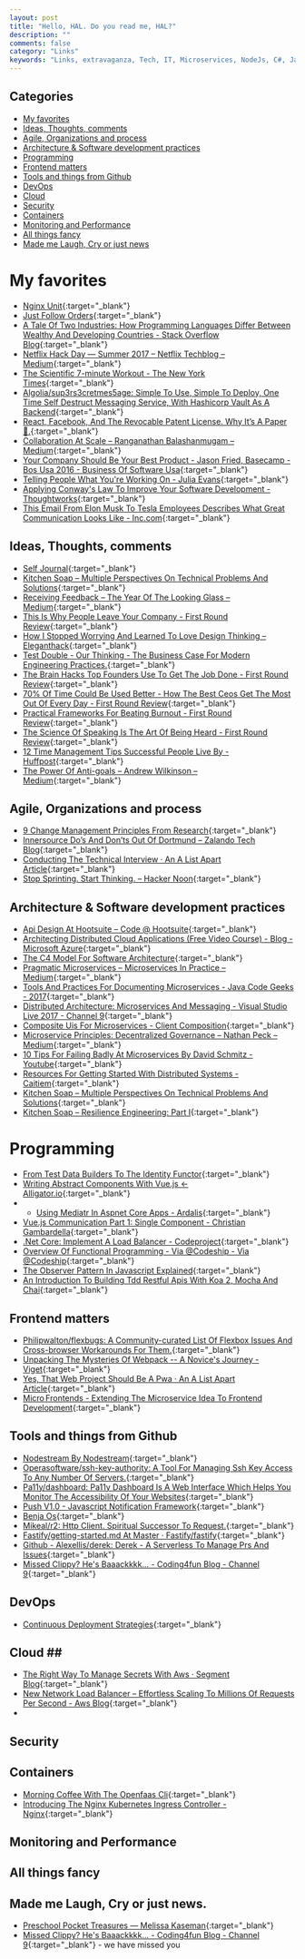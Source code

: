 ```yaml
---
layout: post
title: "Hello, HAL. Do you read me, HAL?"
description: ""
comments: false
category: "Links"
keywords: "Links, extravaganza, Tech, IT, Microservices, NodeJs, C#, Javascript, Solution architecture"
---
```


## Categories ##
* [My favorites](#favorites)
* [Ideas, Thoughts, comments](#ideas)
* [Agile, Organizations and process](#agile)
* [Architecture & Software development practices](#development)
* [Programming](#net)
* [Frontend matters](#web)
* [Tools and things from Github](#tools)
* [DevOps](#devops)
* [Cloud](#cloud)
* [Security](#security)
* [Containers](#containers)
* [Monitoring and Performance](#monitoring)
* [All things fancy](#buzz)
* [Made me Laugh, Cry or just news](#news)

# My favorites<a name="favorites"></a> #
* [Nginx Unit](https://www.nginx.com/products/nginx-unit/){:target="_blank"}
* [Just Follow Orders](http://blog.cleancoder.com/uncle-bob/2017/08/28/JustFollowingOders.html){:target="_blank"}
* [A Tale Of Two Industries: How Programming Languages Differ Between Wealthy And Developing Countries - Stack Overflow Blog](https://stackoverflow.blog/2017/08/29/tale-two-industries-programming-languages-differ-wealthy-developing-countries/){:target="_blank"}
* [Netflix Hack Day — Summer 2017 – Netflix Techblog – Medium](https://medium.com/netflix-techblog/netflix-hack-day-summer-2017-ef3ba81a8a77){:target="_blank"}
* [The Scientific 7-minute Workout - The New York Times](https://well.blogs.nytimes.com/2013/05/09/the-scientific-7-minute-workout/?_php=true&_type=blogs&_r=1){:target="_blank"}
* [Algolia/sup3rs3cretmes5age: Simple To Use, Simple To Deploy, One Time Self Destruct Messaging Service, With Hashicorp Vault As A Backend](https://github.com/algolia/sup3rS3cretMes5age){:target="_blank"}
* [React, Facebook, And The Revocable Patent License. Why It’s A Paper 🐯.](https://medium.com/@dwalsh.sdlr/react-facebook-and-the-revokable-patent-license-why-its-a-paper-25c40c50b562){:target="_blank"}
* [Collaboration At Scale – Ranganathan Balashanmugam – Medium](https://medium.com/@ran_than/collaboration-at-scale-b27f17b4614a){:target="_blank"}
* [Your Company Should Be Your Best Product - Jason Fried, Basecamp - Bos Usa 2016 - Business Of Software Usa](http://businessofsoftware.org/2017/08/build-customer-driven-product-team-jason-fried-basecamp-bos-usa-2016/){:target="_blank"}
* [Telling People What You're Working On - Julia Evans](https://jvns.ca/blog/2017/09/03/telling-people-what-you-re-working-on/){:target="_blank"}
* [Applying Conway's Law To Improve Your Software Development - Thoughtworks](https://www.thoughtworks.com/insights/blog/applying-conways-law-improve-your-software-development){:target="_blank"}
* [This Email From Elon Musk To Tesla Employees Describes What Great Communication Looks Like - Inc.com](https://www.inc.com/justin-bariso/this-email-from-elon-musk-to-tesla-employees-descr.html){:target="_blank"}

## Ideas, Thoughts, comments <a name="ideas"></a> ##
* [Self Journal](https://blog.nrwl.io/write-it-down-55086ca4f2ee){:target="_blank"}
* [Kitchen Soap – Multiple Perspectives On Technical Problems And Solutions](https://www.kitchensoap.com/2017/08/12/multiple-perspectives-on-technical-problems-and-solutions/){:target="_blank"}
* [Receiving Feedback – The Year Of The Looking Glass – Medium](https://medium.com/the-year-of-the-looking-glass/receiving-feedback-9ed4daef018f?__s=wakwmyepmhismx8ehtnp){:target="_blank"}
* [This Is Why People Leave Your Company - First Round Review](http://firstround.com/review/This-is-Why-People-Leave-Your-Company/?__s=wakwmyepmhismx8ehtnp){:target="_blank"}
* [How I Stopped Worrying And Learned To Love Design Thinking – Eleganthack](http://eleganthack.com/how-i-stopped-worrying-and-learned-to-love-design-thinking/){:target="_blank"}
* [Test Double - Our Thinking - The Business Case For Modern Engineering Practices.](http://blog.testdouble.com/posts/2017-08-22-the-business-case-for-modern-engineering-practices.html){:target="_blank"}
* [The Brain Hacks Top Founders Use To Get The Job Done - First Round Review](http://firstround.com/review/The-Brain-Hacks-Top-Founders-Use-to-Get-Stuff-Done/){:target="_blank"}
* [70% Of Time Could Be Used Better - How The Best Ceos Get The Most Out Of Every Day - First Round Review](http://firstround.com/review/70-of-Time-Could-Be-Used-Better-How-the-Best-CEOs-Get-the-Most-Out-of-Every-Day/){:target="_blank"}
* [Practical Frameworks For Beating Burnout - First Round Review](http://firstround.com/review/practical-frameworks-for-beating-burnout/){:target="_blank"}
* [The Science Of Speaking Is The Art Of Being Heard - First Round Review](http://firstround.com/review/the-science-of-speaking-is-the-art-of-being-heard/){:target="_blank"}
* [12 Time Management Tips Successful People Live By - Huffpost](http://www.huffingtonpost.com/entry/time-management-tips_us_566afac3e4b0f290e522e561){:target="_blank"}
* [The Power Of Anti-goals – Andrew Wilkinson – Medium](https://medium.com/@awilkinson/the-power-of-anti-goals-c38f5f46d23c){:target="_blank"}

## Agile, Organizations and process<a name="agile"></a> ##
* [9 Change Management Principles From Research](http://daniellock.com/9-change-management-principles/){:target="_blank"}
* [Innersource Do’s And Don’ts Out Of Dortmund – Zalando Tech Blog](https://jobs.zalando.com/tech/blog/innersource-dos-and-donts-out-of-dortmund/index.html){:target="_blank"}
* [Conducting The Technical Interview · An A List Apart Article](https://alistapart.com/article/conducting-the-technical-interview){:target="_blank"}
* [Stop Sprinting. Start Thinking. – Hacker Noon](https://hackernoon.com/stop-sprinting-start-thinking-2f754554a733){:target="_blank"}

## Architecture & Software development practices <a name="development"></a> ##
* [Api Design At Hootsuite – Code @ Hootsuite](http://code.hootsuite.com/api-design-at-hootsuite/){:target="_blank"}
* [Architecting Distributed Cloud Applications (Free Video Course) - Blog - Microsoft Azure](https://azure.microsoft.com/en-us/blog/architecting-distributed-cloud-applications-free-video-course/){:target="_blank"}
* [The C4 Model For Software Architecture](https://c4model.com/){:target="_blank"}
* [Pragmatic Microservices – Microservices In Practice – Medium](https://medium.com/microservices-in-practice/microservices-in-practice-7a3e85b6624c){:target="_blank"}
* [Tools And Practices For Documenting Microservices - Java Code Geeks - 2017](https://www.javacodegeeks.com/2017/08/tools-practices-documenting-microservices.html){:target="_blank"}
* [Distributed Architecture: Microservices And Messaging - Visual Studio Live 2017 - Channel 9](https://channel9.msdn.com/Events/Visual-Studio/Live-2017/W04){:target="_blank"}
* [Composite Uis For Microservices - Client Composition](https://jimmybogard.com/composite-uis-for-microservices-client-composition/){:target="_blank"}
* [Microservice Principles: Decentralized Governance – Nathan Peck – Medium](https://medium.com/@nathankpeck/microservice-principles-decentralized-governance-4cdbde2ff6ca){:target="_blank"}
* [10 Tips For Failing Badly At Microservices By David Schmitz - Youtube](https://www.youtube.com/watch?v=X0tjziAQfNQ){:target="_blank"}
* [Resources For Getting Started With Distributed Systems - Caitiem](https://caitiem.com/2017/09/07/getting-started-with-distributed-systems/){:target="_blank"}
* [Kitchen Soap – Multiple Perspectives On Technical Problems And Solutions](https://www.kitchensoap.com/2017/08/12/multiple-perspectives-on-technical-problems-and-solutions/){:target="_blank"}
* [Kitchen Soap – Resilience Engineering: Part I](https://www.kitchensoap.com/2011/04/07/resilience-engineering-part-i/){:target="_blank"}

# Programming <a name="net"></a> ##
* [From Test Data Builders To The Identity Functor](http://blog.ploeh.dk/2017/08/14/from-test-data-builders-to-the-identity-functor/){:target="_blank"}
* [Writing Abstract Components With Vue.js ← Alligator.io](https://alligator.io/vuejs/vue-abstract-components/){:target="_blank"}
* * [Using Mediatr In Aspnet Core Apps - Ardalis](https://ardalis.com/using-mediatr-in-aspnet-core-apps){:target="_blank"}
* [Vue.js Communication Part 1: Single Component - Christian Gambardella](https://gambardella.info/2017/08/31/vue-js-communication-single-component/){:target="_blank"}
* [.Net Core: Implement A Load Balancer - Codeproject](https://www.codeproject.com/Articles/1204478/net-core-implement-a-load-balancer){:target="_blank"}
* [Overview Of Functional Programming - Via @Codeship - Via @Codeship](https://blog.codeship.com/overview-of-functional-programming/){:target="_blank"}
* [The Observer Pattern In Javascript Explained](https://pawelgrzybek.com/the-observer-pattern-in-javascript-explained/){:target="_blank"}
* [An Introduction To Building Tdd Restful Apis With Koa 2, Mocha And Chai](https://www.valentinog.com/blog/test-driven-api-koa-2-mocha-chai/){:target="_blank"}


## Frontend matters <a name="web"></a> ##
* [Philipwalton/flexbugs: A Community-curated List Of Flexbox Issues And Cross-browser Workarounds For Them.](https://github.com/philipwalton/flexbugs){:target="_blank"}
* [Unpacking The Mysteries Of Webpack -- A Novice's Journey - Viget](https://www.viget.com/articles/unpacking-the-mysteries-of-webpack-a-novices-journey){:target="_blank"}
* [Yes, That Web Project Should Be A Pwa · An A List Apart Article](https://alistapart.com/article/yes-that-web-project-should-be-a-pwa){:target="_blank"}
* [Micro Frontends - Extending The Microservice Idea To Frontend Development](https://micro-frontends.org/){:target="_blank"}

## Tools and things from Github <a name="tools"></a> ##
* [Nodestream By Nodestream](http://nodestream.github.io/){:target="_blank"}
* [Operasoftware/ssh-key-authority: A Tool For Managing Ssh Key Access To Any Number Of Servers.](https://github.com/operasoftware/ssh-key-authority){:target="_blank"}
* [Pa11y/dashboard: Pa11y Dashboard Is A Web Interface Which Helps You Monitor The Accessibility Of Your Websites](https://github.com/pa11y/dashboard){:target="_blank"}
* [Push V1.0 - Javascript Notification Framework](https://pushjs.org/#){:target="_blank"}
* [Benja Os](http://benja.io/#rpi2){:target="_blank"}
* [Mikeal/r2: Http Client. Spiritual Successor To Request.](https://github.com/mikeal/r2){:target="_blank"}
* [Fastify/getting-started.md At Master · Fastify/fastify](https://github.com/fastify/fastify/blob/master/docs/Getting-Started.md){:target="_blank"}
* [Github - Alexellis/derek: Derek - A Serverless To Manage Prs And Issues](https://github.com/alexellis/derek){:target="_blank"}
* [Missed Clippy? He's Baaackkkk... - Coding4fun Blog - Channel 9](https://channel9.msdn.com/coding4fun/blog/Missed-Clippy-Hes-baaackkkk){:target="_blank"}


## DevOps<a name="devops"></a> ##
* [Continuous Deployment Strategies](https://www.gocd.org/tags/continuous-deployment-strategies.html){:target="_blank"}

## Cloud <a name="cloud"></a>##
* [The Right Way To Manage Secrets With Aws · Segment Blog](https://segment.com/blog/the-right-way-to-manage-secrets/){:target="_blank"} 
* [New Network Load Balancer – Effortless Scaling To Millions Of Requests Per Second - Aws Blog](https://aws.amazon.com/blogs/aws/new-network-load-balancer-effortless-scaling-to-millions-of-requests-per-second/){:target="_blank"}
* 
## Security<a name="security"></a> ##

## Containers <a name="containers"></a> ##
* [Morning Coffee With The Openfaas Cli](https://blog.alexellis.io/quickstart-openfaas-cli/){:target="_blank"}
* [Introducing The Nginx Kubernetes Ingress Controller - Nginx](https://www.nginx.com/blog/introducing-nginx-kubernetes-ingress-controller/){:target="_blank"}


## Monitoring and Performance <a name="monitoring"></a> ##

## All things fancy <a name="buzz"></a> ##

## Made me Laugh, Cry or just news. <a name="news"></a> ##
* [Preschool Pocket Treasures — Melissa Kaseman](http://www.melissakaseman.com/preschool-pocket-treasures/){:target="_blank"}
* [Missed Clippy? He's Baaackkkk... - Coding4fun Blog - Channel 9](https://channel9.msdn.com/coding4fun/blog/Missed-Clippy-Hes-baaackkkk){:target="_blank"} - we have missed you